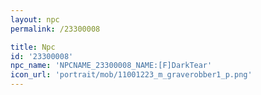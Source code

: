 ```yaml
---
layout: npc
permalink: /23300008

title: Npc
id: '23300008'
npc_name: 'NPCNAME_23300008_NAME:[F]DarkTear'
icon_url: 'portrait/mob/11001223_m_graverobber1_p.png'
---
```

